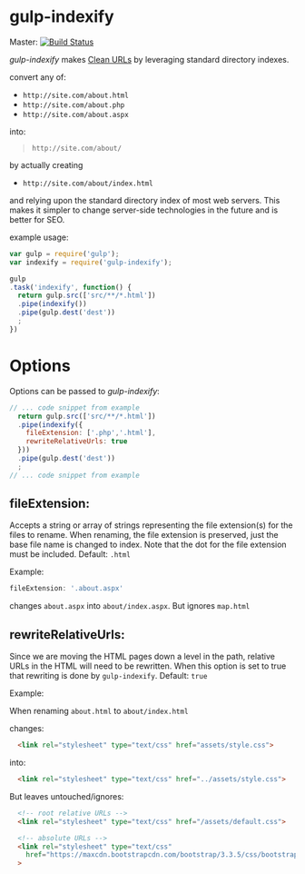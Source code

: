 gulp-indexify
=============

Master: [![Build Status](https://secure.travis-ci.org/phlogisticfugu/gulp-indexify.png?branch=master)](https://travis-ci.org/phlogisticfugu/gulp-indexify)

*gulp-indexify* makes [Clean URLs](https://en.wikipedia.org/wiki/Semantic_URL) by leveraging standard directory indexes.

convert any of:
- `http://site.com/about.html`
- `http://site.com/about.php`
- `http://site.com/about.aspx`

into:
> `http://site.com/about/` 

by actually creating
- `http://site.com/about/index.html`

and relying upon the standard directory index of most web servers.  This makes
 it simpler to change server-side technologies in the future and is better for
 SEO.

example usage:
```javascript
var gulp = require('gulp');
var indexify = require('gulp-indexify');

gulp
.task('indexify', function() {
  return gulp.src(['src/**/*.html'])
  .pipe(indexify())
  .pipe(gulp.dest('dest'))
  ;
})
```

# Options

Options can be passed to *gulp-indexify*:
```javascript
// ... code snippet from example
  return gulp.src(['src/**/*.html'])
  .pipe(indexify({
    fileExtension: ['.php','.html'],
    rewriteRelativeUrls: true
  }))
  .pipe(gulp.dest('dest'))
  ;
// ... code snippet from example
```

## __fileExtension:__
Accepts a string or array of strings representing the file
 extension(s) for the files to rename.  When renaming, the file extension is preserved, just the base file name is changed to index.  Note that the dot for the file extension must be included.  Default: `.html`

Example:
```javascript
fileExtension: '.about.aspx'
```
changes `about.aspx` into `about/index.aspx`.  But ignores `map.html`

## __rewriteRelativeUrls:__
Since we are moving the HTML pages down a level in
 the path, relative URLs in the HTML will need to be rewritten.  When this
 option is set to true that rewriting is done by `gulp-indexify`.  Default: `true`

Example:

When renaming `about.html` to `about/index.html`

changes:
```html
  <link rel="stylesheet" type="text/css" href="assets/style.css">
```

into:
```html
  <link rel="stylesheet" type="text/css" href="../assets/style.css">
```

But leaves untouched/ignores:
```html
  <!-- root relative URLs -->
  <link rel="stylesheet" type="text/css" href="/assets/default.css">

  <!-- absolute URLs -->
  <link rel="stylesheet" type="text/css"
    href="https://maxcdn.bootstrapcdn.com/bootstrap/3.3.5/css/bootstrap.min.css"
  >
```
